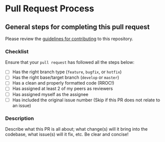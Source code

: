 # Pull Request Process

## General steps for completing this pull request

Please review the [guidelines for contributing](CONTRIBUTING.md) to this repository.

### Checklist

Ensure that your `pull request` has followed all the steps below:

- [ ] Has the right branch type (`feature`, `bugfix`, or `hotfix`)
- [ ] Has the right base/target branch (`develop` or `master`)
- [ ] Has a clean and properly formatted code (RROC!)
- [ ] Has assigned at least 2 of my peers as reviewers
- [ ] Has assigned myself as the assignee
- [ ] Has included the original issue number (Skip if this PR does not relate to an issue)

### Description

Describe what this PR is all about; what change(s) will it bring into the codebase, what issue(s) will it fix, etc. Be clear and concise!
